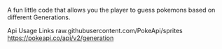 A fun little code that allows you the player to guess pokemons based on different Generations. 


Api Usage Links
  raw.githubusercontent.com/PokeApi/sprites 
  https://pokeapi.co/api/v2/generation
  
